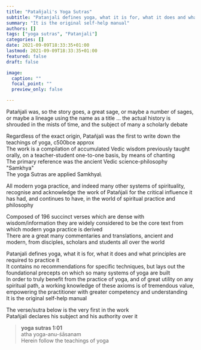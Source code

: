 ```yaml
---
title: "Patañjali's Yoga Sutras"
subtitle: "Patanjali defines yoga, what it is for, what it does and what principles are required to practice it"
summary: "It is the original self-help manual"
authors: []
tags: ["yoga sutras", "Patanjali"]
categories: []
date: 2021-09-09T18:33:35+01:00
lastmod: 2021-09-09T18:33:35+01:00
featured: false
draft: false

image:
  caption: ""
  focal_point: ""
  preview_only: false

---
```

Patañjali was, so the story goes, a great sage, or maybe a number of sages, or maybe a lineage using the name as a title ... the actual history is shrouded in the mists of time, and the subject of many a scholarly debate

Regardless of the exact origin, Patañjali was the first to write down the teachings of yoga, c500bce approx\
The work is a compilation of accumulated Vedic wisdom previously taught orally, on a teacher-student one-to-one basis, by means of chanting\
The primary reference was the ancient Vedic science-philosophy "Samkhya"\
The yoga Sutras are applied Samkhya\

All modern yoga practice, and indeed many other systems of spirituality, recognise and acknowledge the work of Patañjali for the critical influence it has had, and continues to have, in the world of spiritual practice and philosophy

Composed of 196 succinct verses which are dense with wisdom/information they are widely considered to be the core text from which modern yoga practice is derived\
There are a great many commentaries and translations, ancient and modern, from disciples, scholars and students all over the world

Patanjali defines yoga, what it is for, what it does and what principles are required to practice it\
It contains no recommendations for specific techniques, but lays out the foundational precepts on which so many systems of yoga are built\
In order to truly benefit from the practice of yoga, and of great utility on any spiritual path, a working knowledge of these axioms is of tremendous value, empowering the practitioner with greater competency and understanding\
It is the original self-help manual

The verse/sutra below is the very first in the work\
Patañjali declares his subject and his authority over it

>**yoga sutras 1:01**\
>atha yoga-anu-śāsanam\
>Herein follow the teachings of yoga

